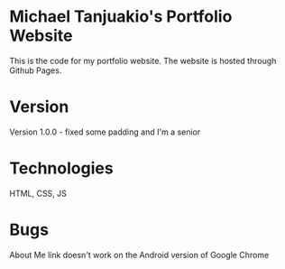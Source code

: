 # Michael Tanjuakio's Portfolio Website

This is the code for my portfolio website. The website is hosted through Github Pages.

# Version

Version 1.0.0 - fixed some padding and I'm a senior

# Technologies

HTML, CSS, JS

# Bugs

About Me link doesn't work on the Android version of Google Chrome
